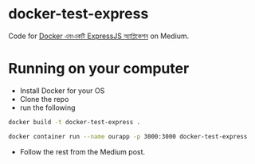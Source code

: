 # docker-test-express

Code for [Docker এবংএকটি ExpressJS অ্যাপ্লিকেশন](https://medium.com/@sashraf94/docker-এবংএকটি-expressjs-অ্যাপ্লিকেশন-1d49a605246a) on Medium.

# Running on your computer
- Install Docker for your OS
- Clone the repo
- run the following
```bash
docker build -t docker-test-express .
```

```bash
docker container run --name ourapp -p 3000:3000 docker-test-express
```
- Follow the rest from the Medium post.

